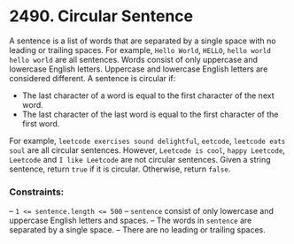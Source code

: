 # 2490. Circular Sentence

A sentence is a list of words that are separated by a single space with no leading or trailing spaces. For example,
`Hello World`, `HELLO`, `hello world hello world` are all sentences. Words consist of only uppercase and lowercase
English letters. Uppercase and lowercase English letters are considered different. A sentence is circular if:

- The last character of a word is equal to the first character of the next word.
- The last character of the last word is equal to the first character of the first word.

For example, `leetcode exercises sound delightful`, `eetcode`, `leetcode eats soul` are all circular sentences. However,
`Leetcode is cool`, `happy Leetcode`, `Leetcode` and `I like Leetcode` are not circular sentences. Given a string
sentence, return `true` if it is circular. Otherwise, return `false`.

### Constraints:

– `1 <= sentence.length <= 500`
– `sentence` consist of only lowercase and uppercase English letters and spaces.
– The words in `sentence` are separated by a single space.
– There are no leading or trailing spaces.
